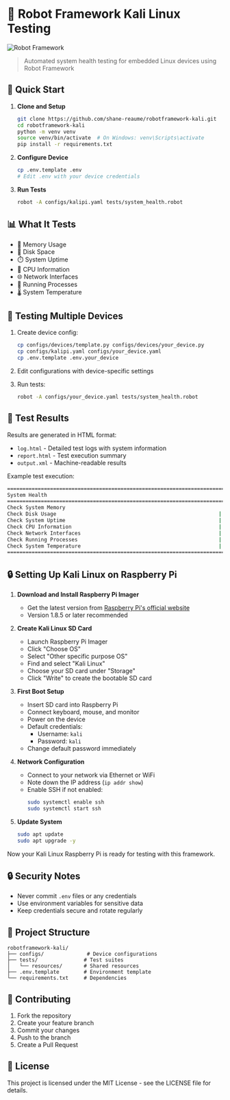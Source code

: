 # 🤖 Robot Framework Kali Linux Testing

![Robot Framework](https://robotframework.org/img/RF.svg)

> Automated system health testing for embedded Linux devices using Robot Framework

## 🚀 Quick Start

1. **Clone and Setup**
   ```bash
   git clone https://github.com/shane-reaume/robotframework-kali.git
   cd robotframework-kali
   python -m venv venv
   source venv/bin/activate  # On Windows: venv\Scripts\activate
   pip install -r requirements.txt
   ```

2. **Configure Device**
   ```bash
   cp .env.template .env
   # Edit .env with your device credentials
   ```

3. **Run Tests**
   ```bash
   robot -A configs/kalipi.yaml tests/system_health.robot
   ```

## 📊 What It Tests

- 💾 Memory Usage
- 💽 Disk Space
- ⏱️ System Uptime
- 🔄 CPU Information
- 🌐 Network Interfaces
- 📝 Running Processes
- 🌡️ System Temperature

## 🔧 Testing Multiple Devices

1. Create device config:
   ```bash
   cp configs/devices/template.py configs/devices/your_device.py
   cp configs/kalipi.yaml configs/your_device.yaml
   cp .env.template .env.your_device
   ```

2. Edit configurations with device-specific settings

3. Run tests:
   ```bash
   robot -A configs/your_device.yaml tests/system_health.robot
   ```

## 📝 Test Results

Results are generated in HTML format:
- `log.html` - Detailed test logs with system information
- `report.html` - Test execution summary
- `output.xml` - Machine-readable results

Example test execution:
```bash
==============================================================================
System Health                                                                 
==============================================================================
Check System Memory                                                   | PASS |
Check Disk Usage                                                     | PASS |
Check System Uptime                                                  | PASS |
Check CPU Information                                                | PASS |
Check Network Interfaces                                             | PASS |
Check Running Processes                                              | PASS |
Check System Temperature                                             | PASS |
==============================================================================
```

## 🔒️ Setting Up Kali Linux on Raspberry Pi

1. **Download and Install Raspberry Pi Imager**
   - Get the latest version from [Raspberry Pi's official website](https://www.raspberrypi.com/software/)
   - Version 1.8.5 or later recommended

2. **Create Kali Linux SD Card**
   - Launch Raspberry Pi Imager
   - Click "Choose OS"
   - Select "Other specific purpose OS"
   - Find and select "Kali Linux"
   - Choose your SD card under "Storage"
   - Click "Write" to create the bootable SD card

3. **First Boot Setup**
   - Insert SD card into Raspberry Pi
   - Connect keyboard, mouse, and monitor
   - Power on the device
   - Default credentials:
     - Username: `kali`
     - Password: `kali`
   - Change default password immediately

4. **Network Configuration**
   - Connect to your network via Ethernet or WiFi
   - Note down the IP address (`ip addr show`)
   - Enable SSH if not enabled:
     ```bash
     sudo systemctl enable ssh
     sudo systemctl start ssh
     ```

5. **Update System**
   ```bash
   sudo apt update
   sudo apt upgrade -y
   ```

Now your Kali Linux Raspberry Pi is ready for testing with this framework.

## 🔒 Security Notes

- Never commit `.env` files or any credentials
- Use environment variables for sensitive data
- Keep credentials secure and rotate regularly

## 📁 Project Structure

```
robotframework-kali/
├── configs/              # Device configurations
├── tests/               # Test suites
│   └── resources/       # Shared resources
├── .env.template        # Environment template
└── requirements.txt     # Dependencies
```

## 🤝 Contributing

1. Fork the repository
2. Create your feature branch
3. Commit your changes
4. Push to the branch
5. Create a Pull Request

## 📄 License

This project is licensed under the MIT License - see the LICENSE file for details.
